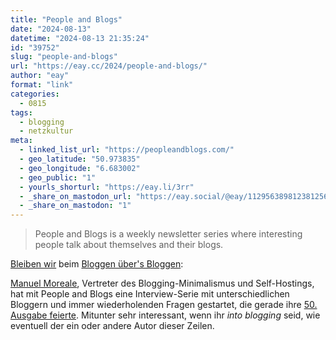 ```yaml
---
title: "People and Blogs"
date: "2024-08-13"
datetime: "2024-08-13 21:35:24"
id: "39752"
slug: "people-and-blogs"
url: "https://eay.cc/2024/people-and-blogs/"
author: "eay"
format: "link"
categories:
  - 0815
tags:
  - blogging
  - netzkultur
meta:
  - linked_list_url: "https://peopleandblogs.com/"
  - geo_latitude: "50.973835"
  - geo_longitude: "6.683002"
  - geo_public: "1"
  - yourls_shorturl: "https://eay.li/3rr"
  - _share_on_mastodon_url: "https://eay.social/@eay/112956389812381256"
  - _share_on_mastodon: "1"
---
```


> People and Blogs is a weekly newsletter series where interesting people talk about themselves and their blogs.

[Bleiben wir](https://eay.cc/2024/everything-nothing/) beim [Bloggen über's Bloggen](https://eay.cc/tag/blogging/):

[Manuel Moreale](https://manuelmoreale.com/), Vertreter des Blogging-Minimalismus und Self-Hostings, hat mit People and Blogs eine Interview-Serie mit unter­schied­lichen Bloggern und immer wieder­holenden Fragen gestartet, die gerade ihre [50\. Ausgabe feierte](https://manuelmoreale.com/fifty-shades-of-people-and-their-blogs). Mitunter sehr interessant, wenn ihr _into blogging_ seid, wie eventuell der ein oder andere Autor dieser Zeilen.
